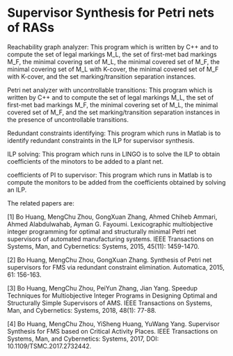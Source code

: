# Supervisor Synthesis for Petri nets of RASs

Reachability graph analyzer: This program which is written by C++ and to compute the set of legal markings M_L, the set of first-met bad markings M_F, the minimal covering set of M_L, the minimal covered set of M_F, the minimal covering set of M_L with K-cover, the minimal covered set of M_F with K-cover, and the set marking/transition separation instances.

Petri net analyzer with uncontrollable transitions: This program which is written by C++ and to compute the set of legal markings M_L, the set of first-met bad markings M_F, the minimal covering set of M_L, the minimal covered set of M_F, and the set marking/transition separation instances in the presence of uncontrollable transitions.

Redundant constraints identifying: This program which runs in Matlab is to identify redundant constraints in the ILP for supervisor synthesis.

ILP solving: This program which runs in LINGO is to solve the ILP to obtain coefficients of the minotors to be added to a plant net.

coefficients of PI to supervisor: This program which runs in Matlab is to compute the monitors to be added from the coefficients obtained by solving an ILP.

The related papers are:

[1]	Bo Huang, MengChu Zhou, GongXuan Zhang, Ahmed Chiheb Ammari, Ahmed Alabdulwahab, Ayman G. Fayoumi. Lexicographic multiobjective integer programming for optimal and structurally minimal Petri net supervisors of automated manufacturing systems. IEEE Transactions on Systems, Man, and Cybernetics: Systems, 2015, 45(11): 1459-1470.

[2]	Bo Huang, MengChu Zhou, GongXuan Zhang. Synthesis of Petri net supervisors for FMS via redundant constraint elimination. Automatica, 2015, 61: 156-163.

[3]	Bo Huang, MengChu Zhou, PeiYun Zhang, Jian Yang. Speedup Techniques for Multiobjective Integer Programs in Designing Optimal and Structurally Simple Supervisors of AMS. IEEE Transactions on Systems, Man, and Cybernetics: Systems, 2018, 48(1): 77-88.

[4]	Bo Huang, MengChu Zhou, YiSheng Huang, YuWang Yang. Supervisor Synthesis for FMS based on Critical Activity Places. IEEE Transactions on Systems, Man, and Cybernetics: Systems, 2017, DOI: 10.1109/TSMC.2017.2732442.

